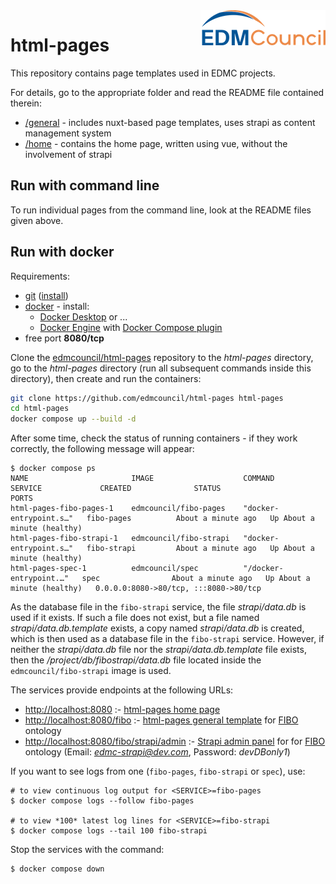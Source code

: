 <img src="https://github.com/edmcouncil/html-pages/raw/develop/general/assets/img/EDM-council-RGB_200w.png" width="200" align="right"/>

# html-pages

This repository contains page templates used in EDMC projects. 

For details, go to the appropriate folder and read the README file contained therein:

- [/general](./general/README.md) - includes nuxt-based page templates, uses strapi as content management system
- [/home](./home/README.md) - contains the home page, written using vue, without the involvement of strapi

## Run with command line

To run individual pages from the command line, look at the README files given above.

## Run with docker

Requirements:
- [git](https://git-scm.com/) ([install](https://git-scm.com/book/en/v2/Getting-Started-Installing-Git))
- [docker](https://www.docker.com/) - install:
  * [Docker Desktop](https://docs.docker.com/desktop/) or ...
  * [Docker Engine](https://docs.docker.com/engine/) with [Docker Compose plugin](https://docs.docker.com/compose/install/linux/)
- free port **8080/tcp**

Clone the [edmcouncil/html-pages](https://github.com/edmcouncil/html-pages) repository to the *html-pages* directory,
go to the *html-pages* directory (run all subsequent commands inside this directory),
then create and run the containers:
```bash
git clone https://github.com/edmcouncil/html-pages html-pages
cd html-pages
docker compose up --build -d
```

After some time, check the status of running containers - if they work correctly, the following message will appear:
```
$ docker compose ps
NAME                       IMAGE                    COMMAND                  SERVICE             CREATED              STATUS                        PORTS
html-pages-fibo-pages-1    edmcouncil/fibo-pages    "docker-entrypoint.s…"   fibo-pages          About a minute ago   Up About a minute (healthy)
html-pages-fibo-strapi-1   edmcouncil/fibo-strapi   "docker-entrypoint.s…"   fibo-strapi         About a minute ago   Up About a minute (healthy)
html-pages-spec-1          edmcouncil/spec          "/docker-entrypoint.…"   spec                About a minute ago   Up About a minute (healthy)   0.0.0.0:8080->80/tcp, :::8080->80/tcp
```

As the database file in the `fibo-strapi` service, the file *strapi/data.db* is used if it exists.
If such a file does not exist, but a file named *strapi/data.db.template* exists,
a copy named *strapi/data.db* is created, which is then used as a database file in the `fibo-strapi` service.
However, if neither the *strapi/data.db* file nor the *strapi/data.db.template* file exists,
then the */project/db/fibostrapi/data.db* file located inside the `edmcouncil/fibo-strapi` image is used.

The services provide endpoints at the following URLs:
- [http://localhost:8080](http://localhost:8080) :- [html-pages home page](https://github.com/edmcouncil/html-pages/blob/develop/home/README.md)
- [http://localhost:8080/fibo](http://localhost:8080/fibo) :- [html-pages general template](https://github.com/edmcouncil/html-pages/tree/develop/general) for [FIBO](https://github.com/edmcouncil/fibo) ontology
- [http://localhost:8080/fibo/strapi/admin](http://localhost:8080/fibo/strapi/admin) :- [Strapi admin panel](https://docs.strapi.io/user-docs/intro#accessing-the-admin-panel) for for [FIBO](https://github.com/edmcouncil/fibo) ontology (Email: *edmc-strapi@dev.com*, Password: *devDBonly1*)

If you want to see logs from one *<SERVICE>* (`fibo-pages`, `fibo-strapi` or `spec`), use:
```
# to view continuous log output for <SERVICE>=fibo-pages
$ docker compose logs --follow fibo-pages

# to view *100* latest log lines for <SERVICE>=fibo-strapi
$ docker compose logs --tail 100 fibo-strapi
```

Stop the services with the command:
```
$ docker compose down
```
